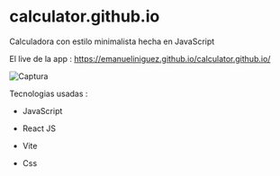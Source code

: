 # calculator.github.io
Calculadora con estilo minimalista hecha en JavaScript 

El live de la app : https://emanueliniguez.github.io/calculator.github.io/

![Captura](https://github.com/EmanuelIniguez/calculator.github.io/assets/84642858/a2cae303-810a-4c17-b706-b06c15ea6d7b) 

Tecnologias usadas : 
- JavaScript

- React JS

- Vite

- Css

